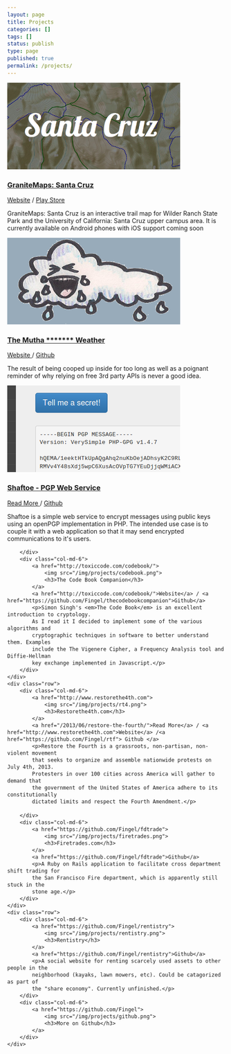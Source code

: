 ```yaml
---
layout: page
title: Projects
categories: []
tags: []
status: publish
type: page
published: true
permalink: /projects/
---
```


<div class="projects">
    <div class="row">
        <div class="col-md-6">
            <a href="http://www.granitemaps.com">
                <img src="/img/projects/granitemaps.png">
                <h3>GraniteMaps: Santa Cruz</h3>
            </a>
            <a href="http://www.granitemaps.com">Website</a> / <a href="https://play.google.com/store/apps/details?id=com.ionicframework.gmsantacruz735722">Play Store</a>
            <p>GraniteMaps: Santa Cruz is an interactive trail map for Wilder Ranch State Park and the University of California: Santa Cruz upper campus area. It is currently available on Android phones with iOS support coming soon</p>
        </div>
        <div class="col-md-6">
            <a href="http://www.muthafuckingweather.com">
                <img src="/img/projects/mfweather.png">
                <h3> The Mutha ******* Weather</h3>
            </a>
            <a href= "http://www.muthafuckingweather.com">Website </a>/ <a href="https://github.com/Finge/mfwdotcom">Github</a>
            <p>The result of being cooped up inside for too long as well as a poignant reminder of why relying on free 3rd party APIs is
            never a good idea.</p>
        </div>
    </div>
    <div class="row">
        <div class="col-md-6">
            <a href="/2013/09/shaftoe/">
                <img src="/img/projects/shaftoe.png">
                <h3>Shaftoe - PGP Web Service</h3>
            </a>
            <a href="/2013/09/shaftoe/">Read More </a>/ <a href="https://github.com/Fingel/shaftoe">Github</a>
            <p>Shaftoe is a simple web service to encrypt messages using public keys using
            an openPGP implementation in PHP. The intended use case is to couple it with a
            web application so that it may send encrypted communications to it's users.</p>

        </div>
        <div class="col-md-6">
            <a href="http://toxiccode.com/codebook/">
                <img src="/img/projects/codebook.png">
                <h3>The Code Book Companion</h3>
            </a>
            <a href="http://toxiccode.com/codebook/">Website</a> / <a href="https://github.com/Fingel/thecodebookcompanion">Github</a>
            <p>Simon Singh's <em>The Code Book</em> is an excellent introduction to cryptology.
            As I read it I decided to implement some of the various algorithms and
            cryptographic techniques in software to better understand them. Examples
            include the The Vigenere Cipher, a Frequency Analysis tool and Diffie-Hellman
            key exchange implemented in Javascript.</p>
        </div>
    </div>
    <div class="row">
        <div class="col-md-6">
            <a href="http://www.restorethe4th.com">
                <img src="/img/projects/rt4.png">
                <h3>Restorethe4th.com</h3>
            </a>
            <a href="/2013/06/restore-the-fourth/">Read More</a> / <a href="http://www.restorethe4th.com">Website</a> /<a href="https://github.com/Fingel/rtf"> Github </a>
            <p>Restore the Fourth is a grassroots, non-partisan, non-violent movement
            that seeks to organize and assemble nationwide protests on July 4th, 2013.
            Protesters in over 100 cities across America will gather to demand that
            the government of the United States of America adhere to its constitutionally
            dictated limits and respect the Fourth Amendment.</p>

        </div>
        <div class="col-md-6">
            <a href="https://github.com/Fingel/fdtrade">
                <img src="/img/projects/firetrades.png">
                <h3>Firetrades.com</h3>
            </a>
            <a href="https://github.com/Fingel/fdtrade">Github</a>
            <p>A Ruby on Rails application to facilitate cross department shift trading for
            the San Francisco Fire department, which is apparently still stuck in the
            stone age.</p>
        </div>
    </div>
    <div class="row">
        <div class="col-md-6">
            <a href="https://github.com/Fingel/rentistry">
                <img src="/img/projects/rentistry.png">
                <h3>Rentistry</h3>
            </a>
            <a href="https://github.com/Fingel/rentistry">Github</a>
            <p>A social website for renting scarcely used assets to other people in the
            neighborhood (kayaks, lawn mowers, etc). Could be catagorized as part of
            the "share economy". Currently unfinished.</p>
        </div>
        <div class="col-md-6">
            <a href="https://github.com/Fingel">
                <img src="/img/projects/github.png">
                <h3>More on Github</h3>
            </a>
        </div>
    </div>
</div>
